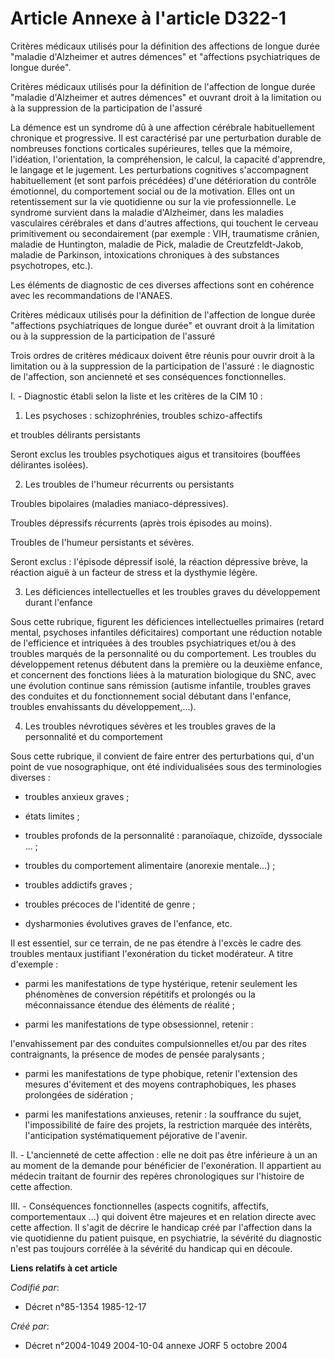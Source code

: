 # Article Annexe à l'article D322-1

Critères médicaux utilisés pour la définition des affections de longue durée "maladie d'Alzheimer et autres démences" et
"affections psychiatriques de longue durée". 

Critères médicaux utilisés pour la définition de l'affection de longue durée "maladie d'Alzheimer et autres démences" et
ouvrant droit à la limitation ou à la suppression de la participation de l'assuré

La démence est un syndrome dû à une affection cérébrale habituellement chronique et progressive. Il est caractérisé par une
perturbation durable de nombreuses fonctions corticales supérieures, telles que la mémoire, l'idéation, l'orientation, la
compréhension, le calcul, la capacité d'apprendre, le langage et le jugement. Les perturbations cognitives s'accompagnent
habituellement (et sont parfois précédées) d'une détérioration du contrôle émotionnel, du comportement social ou de la
motivation. Elles ont un retentissement sur la vie quotidienne ou sur la vie professionnelle. Le syndrome survient dans la
maladie d'Alzheimer, dans les maladies vasculaires cérébrales et dans d'autres affections, qui touchent le cerveau
primitivement ou secondairement (par exemple : VIH, traumatisme crânien, maladie de Huntington, maladie de Pick, maladie de
Creutzfeldt-Jakob, maladie de Parkinson, intoxications chroniques à des substances psychotropes, etc.).

Les éléments de diagnostic de ces diverses affections sont en cohérence avec les recommandations de l'ANAES.

Critères médicaux utilisés pour la définition de l'affection de longue durée "affections psychiatriques de longue durée" et
ouvrant droit à la limitation ou à la suppression de la participation de l'assuré

Trois ordres de critères médicaux doivent être réunis pour ouvrir droit à la limitation ou à la suppression de la
participation de l'assuré : le diagnostic de l'affection, son ancienneté et ses conséquences fonctionnelles.

I. - Diagnostic établi selon la liste et les critères de la CIM 10 :

1. Les psychoses : schizophrénies, troubles schizo-affectifs

et troubles délirants persistants

Seront exclus les troubles psychotiques aigus et transitoires (bouffées délirantes isolées).

2. Les troubles de l'humeur récurrents ou persistants

Troubles bipolaires (maladies maniaco-dépressives).

Troubles dépressifs récurrents (après trois épisodes au moins).

Troubles de l'humeur persistants et sévères.

Seront exclus : l'épisode dépressif isolé, la réaction dépressive brève, la réaction aiguë à un facteur de stress et la
dysthymie légère.

3. Les déficiences intellectuelles et les troubles graves du développement durant l'enfance

Sous cette rubrique, figurent les déficiences intellectuelles primaires (retard mental, psychoses infantiles déficitaires)
comportant une réduction notable de l'efficience et intriquées à des troubles psychiatriques et/ou à des troubles marqués de
la personnalité ou du comportement. Les troubles du développement retenus débutent dans la première ou la deuxième enfance,
et concernent des fonctions liées à la maturation biologique du SNC, avec une évolution continue sans rémission (autisme
infantile, troubles graves des conduites et du fonctionnement social débutant dans l'enfance, troubles envahissants du
développement,...).

4. Les troubles névrotiques sévères et les troubles graves de la personnalité et du comportement

Sous cette rubrique, il convient de faire entrer des perturbations qui, d'un point de vue nosographique, ont été
individualisées sous des terminologies diverses :

- troubles anxieux graves ;

- états limites ;

- troubles profonds de la personnalité : paranoïaque, chizoïde, dyssociale ... ;

- troubles du comportement alimentaire (anorexie mentale...) ;

- troubles addictifs graves ;

- troubles précoces de l'identité de genre ;

- dysharmonies évolutives graves de l'enfance, etc.

Il est essentiel, sur ce terrain, de ne pas étendre à l'excès le cadre des troubles mentaux justifiant l'exonération du
ticket modérateur. A titre d'exemple :

- parmi les manifestations de type hystérique, retenir seulement les phénomènes de conversion répétitifs et prolongés ou la
méconnaissance étendue des éléments de réalité ;

- parmi les manifestations de type obsessionnel, retenir :

l'envahissement par des conduites compulsionnelles et/ou par des rites contraignants, la présence de modes de pensée
paralysants ;

- parmi les manifestations de type phobique, retenir l'extension des mesures d'évitement et des moyens contraphobiques, les
phases prolongées de sidération ;

- parmi les manifestations anxieuses, retenir : la souffrance du sujet, l'impossibilité de faire des projets, la restriction
marquée des intérêts, l'anticipation systématiquement péjorative de l'avenir.

II. - L'ancienneté de cette affection : elle ne doit pas être inférieure à un an au moment de la demande pour bénéficier de
l'exonération. Il appartient au médecin traitant de fournir des repères chronologiques sur l'histoire de cette affection.

III. - Conséquences fonctionnelles (aspects cognitifs, affectifs, comportementaux ...) qui doivent être majeures et en
relation directe avec cette affection. Il s'agit de décrire le handicap créé par l'affection dans la vie quotidienne du
patient puisque, en psychiatrie, la sévérité du diagnostic n'est pas toujours corrélée à la sévérité du handicap qui en
découle.

**Liens relatifs à cet article**

_Codifié par_:

  - Décret n°85-1354 1985-12-17

_Créé par_:

  - Décret n°2004-1049 2004-10-04 annexe JORF 5 octobre 2004
